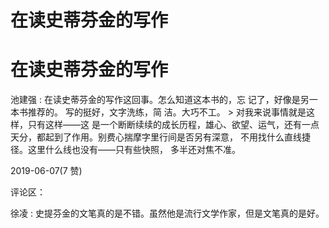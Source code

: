 # 在读史蒂芬金的写作

# 在读史蒂芬金的写作

池建强 : 在读史蒂芬金的写作这回事。怎么知道这本书的，忘 记了，好像是另一本书推荐的。 写的挺好，文字洗练，简 洁。大巧不工。 > 对我来说事情就是这样，只有这样——这 是一个断断续续的成长历程，雄心、欲望、运气，还有一点 天分，都起到了作用。别费心揣摩字里行间是否另有深意， 不用找什么直线捷径。这里什么线也没有——只有些快照， 多半还对焦不准。

2019-06-07(7 赞)

评论区：

徐凌 : 史提芬金的文笔真的是不错。虽然他是流行文学作家，但是文笔真的是好。